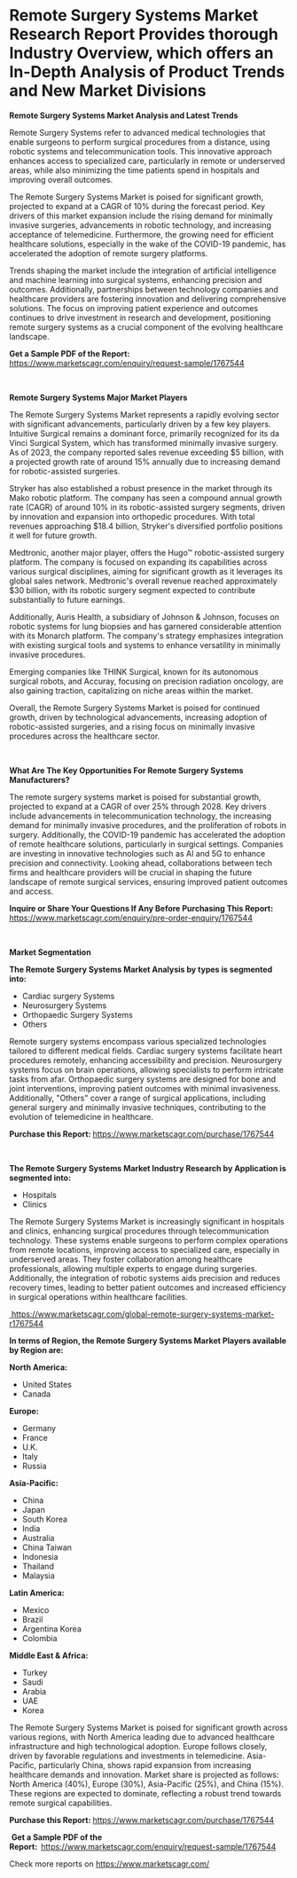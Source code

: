 <p><h1>Remote Surgery Systems Market Research Report Provides thorough Industry Overview, which offers an In-Depth Analysis of Product Trends and New Market Divisions</h1></p><p><strong>Remote Surgery Systems Market Analysis and Latest Trends</strong></p>
<p><p>Remote Surgery Systems refer to advanced medical technologies that enable surgeons to perform surgical procedures from a distance, using robotic systems and telecommunication tools. This innovative approach enhances access to specialized care, particularly in remote or underserved areas, while also minimizing the time patients spend in hospitals and improving overall outcomes.</p><p>The Remote Surgery Systems Market is poised for significant growth, projected to expand at a CAGR of 10% during the forecast period. Key drivers of this market expansion include the rising demand for minimally invasive surgeries, advancements in robotic technology, and increasing acceptance of telemedicine. Furthermore, the growing need for efficient healthcare solutions, especially in the wake of the COVID-19 pandemic, has accelerated the adoption of remote surgery platforms.</p><p>Trends shaping the market include the integration of artificial intelligence and machine learning into surgical systems, enhancing precision and outcomes. Additionally, partnerships between technology companies and healthcare providers are fostering innovation and delivering comprehensive solutions. The focus on improving patient experience and outcomes continues to drive investment in research and development, positioning remote surgery systems as a crucial component of the evolving healthcare landscape.</p></p>
<p><strong>Get a Sample PDF of the Report:&nbsp;</strong> <a href="https://www.marketscagr.com/enquiry/request-sample/1767544?utm_campaign=2876&utm_medium=2&utm_source=Github&utm_content=ia&utm_term=05032025&utm_id=remote-surgery-systems">https://www.marketscagr.com/enquiry/request-sample/1767544</a></p>
<p>&nbsp;</p>
<p><strong>Remote Surgery Systems Major Market Players</strong></p>
<p><p>The Remote Surgery Systems Market represents a rapidly evolving sector with significant advancements, particularly driven by a few key players. Intuitive Surgical remains a dominant force, primarily recognized for its da Vinci Surgical System, which has transformed minimally invasive surgery. As of 2023, the company reported sales revenue exceeding $5 billion, with a projected growth rate of around 15% annually due to increasing demand for robotic-assisted surgeries.</p><p>Stryker has also established a robust presence in the market through its Mako robotic platform. The company has seen a compound annual growth rate (CAGR) of around 10% in its robotic-assisted surgery segments, driven by innovation and expansion into orthopedic procedures. With total revenues approaching $18.4 billion, Stryker's diversified portfolio positions it well for future growth.</p><p>Medtronic, another major player, offers the Hugo™ robotic-assisted surgery platform. The company is focused on expanding its capabilities across various surgical disciplines, aiming for significant growth as it leverages its global sales network. Medtronic's overall revenue reached approximately $30 billion, with its robotic surgery segment expected to contribute substantially to future earnings.</p><p>Additionally, Auris Health, a subsidiary of Johnson & Johnson, focuses on robotic systems for lung biopsies and has garnered considerable attention with its Monarch platform. The company's strategy emphasizes integration with existing surgical tools and systems to enhance versatility in minimally invasive procedures.</p><p>Emerging companies like THINK Surgical, known for its autonomous surgical robots, and Accuray, focusing on precision radiation oncology, are also gaining traction, capitalizing on niche areas within the market.</p><p>Overall, the Remote Surgery Systems Market is poised for continued growth, driven by technological advancements, increasing adoption of robotic-assisted surgeries, and a rising focus on minimally invasive procedures across the healthcare sector.</p></p>
<p>&nbsp;</p>
<p><strong>What Are The Key Opportunities For Remote Surgery Systems Manufacturers?</strong></p>
<p><p>The remote surgery systems market is poised for substantial growth, projected to expand at a CAGR of over 25% through 2028. Key drivers include advancements in telecommunication technology, the increasing demand for minimally invasive procedures, and the proliferation of robots in surgery. Additionally, the COVID-19 pandemic has accelerated the adoption of remote healthcare solutions, particularly in surgical settings. Companies are investing in innovative technologies such as AI and 5G to enhance precision and connectivity. Looking ahead, collaborations between tech firms and healthcare providers will be crucial in shaping the future landscape of remote surgical services, ensuring improved patient outcomes and access.</p></p>
<p><strong>Inquire or Share Your Questions If Any Before Purchasing This Report:</strong> <a href="https://www.marketscagr.com/enquiry/pre-order-enquiry/1767544?utm_campaign=2876&utm_medium=2&utm_source=Github&utm_content=ia&utm_term=05032025&utm_id=remote-surgery-systems">https://www.marketscagr.com/enquiry/pre-order-enquiry/1767544</a></p>
<p>&nbsp;</p>
<p><strong>Market Segmentation</strong></p>
<p><strong>The Remote Surgery Systems Market Analysis by types is segmented into:</strong></p>
<p><ul><li>Cardiac surgery Systems</li><li>Neurosurgery Systems</li><li>Orthopaedic Surgery Systems</li><li>Others</li></ul></p>
<p><p>Remote surgery systems encompass various specialized technologies tailored to different medical fields. Cardiac surgery systems facilitate heart procedures remotely, enhancing accessibility and precision. Neurosurgery systems focus on brain operations, allowing specialists to perform intricate tasks from afar. Orthopaedic surgery systems are designed for bone and joint interventions, improving patient outcomes with minimal invasiveness. Additionally, "Others" cover a range of surgical applications, including general surgery and minimally invasive techniques, contributing to the evolution of telemedicine in healthcare.</p></p>
<p><strong>Purchase this Report:&nbsp;</strong><a href="https://www.marketscagr.com/purchase/1767544?utm_campaign=2876&utm_medium=2&utm_source=Github&utm_content=ia&utm_term=05032025&utm_id=remote-surgery-systems">https://www.marketscagr.com/purchase/1767544</a></p>
<p>&nbsp;</p>
<p><strong>The Remote Surgery Systems Market Industry Research by Application is segmented into:</strong></p>
<p><ul><li>Hospitals</li><li>Clinics</li></ul></p>
<p><p>The Remote Surgery Systems Market is increasingly significant in hospitals and clinics, enhancing surgical procedures through telecommunication technology. These systems enable surgeons to perform complex operations from remote locations, improving access to specialized care, especially in underserved areas. They foster collaboration among healthcare professionals, allowing multiple experts to engage during surgeries. Additionally, the integration of robotic systems aids precision and reduces recovery times, leading to better patient outcomes and increased efficiency in surgical operations within healthcare facilities.</p></p>
<p><a href="https://www.marketscagr.com/global-remote-surgery-systems-market-r1767544?utm_campaign=2876&utm_medium=2&utm_source=Github&utm_content=ia&utm_term=05032025&utm_id=remote-surgery-systems">&nbsp;https://www.marketscagr.com/global-remote-surgery-systems-market-r1767544</a></p>
<p><strong>In terms of Region, the Remote Surgery Systems Market Players available by Region are:</strong></p>
<p>
    <p> <strong> North America: </strong>
        <ul>
            <li>United States</li>
            <li>Canada</li>
        </ul>
        </p> 
    <p> <strong> Europe: </strong>
        <ul>
            <li>Germany</li>
            <li>France</li>
            <li>U.K.</li>
            <li>Italy</li>
            <li>Russia</li>
        </ul>
        </p> 
    <p> <strong> Asia-Pacific: </strong>
        <ul>
            <li>China</li>
            <li>Japan</li>
            <li>South Korea</li>
            <li>India</li>
            <li>Australia</li>
            <li>China Taiwan</li>
            <li>Indonesia</li>
            <li>Thailand</li>
            <li>Malaysia</li>
        </ul>
        </p> 
    <p> <strong> Latin America: </strong>
        <ul>
            <li>Mexico</li>
            <li>Brazil</li>
            <li>Argentina Korea</li>
            <li>Colombia</li>
        </ul>
        </p> 
    <p> <strong> Middle East & Africa: </strong>
        <ul>
            <li>Turkey</li>
            <li>Saudi</li>
            <li>Arabia</li>
            <li>UAE</li>
            <li>Korea</li>
        </ul>
    </p>
    </p>
<p><p>The Remote Surgery Systems Market is poised for significant growth across various regions, with North America leading due to advanced healthcare infrastructure and high technological adoption. Europe follows closely, driven by favorable regulations and investments in telemedicine. Asia-Pacific, particularly China, shows rapid expansion from increasing healthcare demands and innovation. Market share is projected as follows: North America (40%), Europe (30%), Asia-Pacific (25%), and China (15%). These regions are expected to dominate, reflecting a robust trend towards remote surgical capabilities.</p></p>
<p><strong>Purchase this Report: </strong><a href="https://www.marketscagr.com/purchase/1767544?utm_campaign=2876&utm_medium=2&utm_source=Github&utm_content=ia&utm_term=05032025&utm_id=remote-surgery-systems">https://www.marketscagr.com/purchase/1767544</a></p>
<p>&nbsp;<strong>Get a Sample PDF of the Report:&nbsp;&nbsp;</strong><a href="https://www.marketscagr.com/enquiry/request-sample/1767544?utm_campaign=2876&utm_medium=2&utm_source=Github&utm_content=ia&utm_term=05032025&utm_id=remote-surgery-systems">https://www.marketscagr.com/enquiry/request-sample/1767544</a></p>
<p><strong></strong></p>
<p>Check more reports on <a href="https://www.marketscagr.com/?utm_campaign=2876&utm_medium=2&utm_source=Github&utm_content=ia&utm_term=05032025&utm_id=remote-surgery-systems">https://www.marketscagr.com/</a></p>
